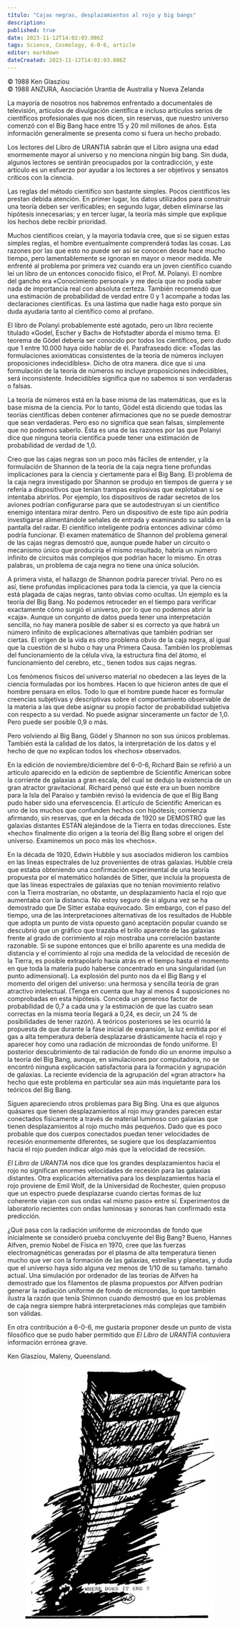 ```yaml
---
título: "Cajas negras, desplazamientos al rojo y big bangs"
description: 
published: true
date: 2023-11-12T14:02:03.086Z
tags: Science, Cosmology, 6-0-6, article
editor: markdown
dateCreated: 2023-11-12T14:02:03.086Z
---
```


<p class="v-card v-sheet theme--light grey lighten-3 px-2 py-1">© 1988 Ken Glasziou<br>© 1988 ANZURA, Asociación Urantia de Australia y Nueva Zelanda</p>


La mayoría de nosotros nos habremos enfrentado a documentales de televisión, artículos de divulgación científica e incluso artículos serios de científicos profesionales que nos dicen, sin reservas, que nuestro universo comenzó con el Big Bang hace entre 15 y 20 mil millones de años. Esta información generalmente se presenta como si fuera un hecho probado.

Los lectores del Libro de URANTIA sabrán que el Libro asigna una edad enormemente mayor al universo y no menciona ningún big bang. Sin duda, algunos lectores se sentirán preocupados por la contradicción, y este artículo es un esfuerzo por ayudar a los lectores a ser objetivos y sensatos críticos con la ciencia.

Las reglas del método científico son bastante simples. Pocos científicos les prestan debida atención. En primer lugar, los datos utilizados para construir una teoría deben ser verificables; en segundo lugar, deben eliminarse las hipótesis innecesarias; y en tercer lugar, la teoría más simple que explique los hechos debe recibir prioridad.

Muchos científicos creían, y la mayoría todavía cree, que si se siguen estas simples reglas, el hombre eventualmente comprenderá todas las cosas. Las razones por las que esto no puede ser así se conocen desde hace mucho tiempo, pero lamentablemente se ignoran en mayor o menor medida. Me enfrenté al problema por primera vez cuando era un joven científico cuando leí un libro de un entonces conocido físico, el Prof. M. Polanyi. El nombre del gancho era «Conocimiento personal» y me decía que no podía saber nada de importancia real con absoluta certeza. También recomendó que una estimación de probabilidad de verdad entre 0 y 1 acompañe a todas las declaraciones científicas. Es una lástima que nadie haga esto porque sin duda ayudaría tanto al científico como al profano.

El libro de Polanyi probablemente esté agotado, pero un libro reciente titulado «Godel, Escher y Bach» de Hofstadter aborda el mismo tema. El teorema de Gödel debería ser conocido por todos los científicos, pero dudo que 1 entre 10.000 haya oído hablar de él. Parafraseado dice: «Todas las formulaciones axiomáticas consistentes de la teoría de números incluyen proposiciones indecidibles». Dicho de otra manera. dice que si una formulación de la teoría de números no incluye proposiciones indecidibles, será inconsistente. Indecidibles significa que no sabemos si son verdaderas o falsas.

La teoría de números está en la base misma de las matemáticas, que es la base misma de la ciencia. Por lo tanto, Gödel está diciendo que todas las teorías científicas deben contener afirmaciones que no se puede demostrar que sean verdaderas. Pero eso no significa que sean falsas, simplemente que no podemos saberlo. Ésta es una de las razones por las que Polanyi dice que ninguna teoría científica puede tener una estimación de probabilidad de verdad de 1,0.

Creo que las cajas negras son un poco más fáciles de entender, y la formulación de Shannon de la teoría de la caja negra tiene profundas implicaciones para la ciencia y ciertamente para el Big Bang. El problema de la caja negra investigado por Shannon se produjo en tiempos de guerra y se refería a dispositivos que tenían trampas explosivas que explotaban si se intentaba abrirlos. Por ejemplo, los dispositivos de radar secretos de los aviones podrían configurarse para que se autodestruyan si un científico enemigo intentara mirar dentro. Pero un dispositivo de este tipo aún podría investigarse alimentándole señales de entrada y examinando su salida en la pantalla del radar. El científico inteligente podría entonces adivinar cómo podría funcionar. El examen matemático de Shannon del problema general de las cajas negras demostró que, aunque puede haber un circuito o mecanismo único que produciría el mismo resultado, habría un número infinito de circuitos más complejos que podrían hacer lo mismo. En otras palabras, un problema de caja negra no tiene una única solución.

A primera vista, el hallazgo de Shannon podría parecer trivial. Pero no es así, tiene profundas implicaciones para toda la ciencia, ya que la ciencia está plagada de cajas negras, tanto obvias como ocultas. Un ejemplo es la teoría del Big Bang. No podemos retroceder en el tiempo para verificar exactamente cómo surgió el universo, por lo que no podemos abrir la «caja». Aunque un conjunto de datos pueda tener una interpretación sencilla, no hay manera posible de saber si es correcto ya que habrá un número infinito de explicaciones alternativas que también podrían ser ciertas. El origen de la vida es otro problema obvio de la caja negra, al igual que la cuestión de si hubo o hay una Primera Causa. También los problemas del funcionamiento de la célula viva, la estructura fina del átomo, el funcionamiento del cerebro, etc., tienen todos sus cajas negras.

Los fenómenos físicos del universo material no obedecen a las leyes de la ciencia formuladas por los hombres. Hacen lo que hicieron antes de que el hombre pensara en ellos. Todo lo que el hombre puede hacer es formular creencias subjetivas y descriptivas sobre el comportamiento observable de la materia a las que debe asignar su propio factor de probabilidad subjetiva con respecto a su verdad. No puede asignar sinceramente un factor de 1,0. Pero puede ser posible 0,9 o más.

Pero volviendo al Big Bang, Gödel y Shannon no son sus únicos problemas. También está la calidad de los datos, la interpretación de los datos y el hecho de que no explican todos los «hechos» observados.

En la edición de noviembre/diciembre del 6-0-6, Richard Bain se refirió a un artículo aparecido en la edición de septiembre de Scientific American sobre la corriente de galaxias a gran escala, del cual se dedujo la existencia de un gran atractor gravitacional. Richard pensó que éste era un buen nombre para la Isla del Paraíso y también revisó la evidencia de que el Big Bang pudo haber sido una efervescencia. El artículo de Scientific American es uno de los muchos que confunden hechos con hipótesis; comienza afirmando, sin reservas, que en la década de 1920 se DEMOSTRÓ que las galaxias distantes ESTÁN alejándose de la Tierra en todas direcciones. Este «hecho» finalmente dio origen a la teoría del Big Bang sobre el origen del universo. Examinemos un poco más los «hechos».

En la década de 1920, Edwin Hubble y sus asociados midieron los cambios en las líneas espectrales de luz provenientes de otras galaxias. Hubble creía que estaba obteniendo una confirmación experimental de una teoría propuesta por el matemático holandés de Sitter, que incluía la propuesta de que las líneas espectrales de galaxias que no tenían movimiento relativo con la Tierra mostrarían, no obstante, un desplazamiento hacia el rojo que aumentaba con la distancia. No estoy seguro de si alguna vez se ha demostrado que De Sitter estaba equivocado. Sin embargo, con el paso del tiempo, una de las interpretaciones alternativas de los resultados de Hubble que adopta un punto de vista opuesto ganó aceptación popular cuando se descubrió que un gráfico que trazaba el brillo aparente de las galaxias frente al grado de corrimiento al rojo mostraba una correlación bastante razonable. Si se supone entonces que el brillo aparente es una medida de distancia y el corrimiento al rojo una medida de la velocidad de recesión de la Tierra, es posible extrapolarlo hacia atrás en el tiempo hasta el momento en que toda la materia pudo haberse concentrado en una singularidad (un punto adimensional). La explosión del punto nos da el Big Bang y el momento del origen del universo: una hermosa y sencilla teoría de gran atractivo intelectual. (Tenga en cuenta que hay al menos 4 suposiciones no comprobadas en esta hipótesis. Conceda un generoso factor de probabilidad de 0,7 a cada una y la estimación de que las cuatro sean correctas en la misma teoría llegará a 0,24, es decir, un 24 % de posibilidades de tener razón). A teóricos posteriores se les ocurrió la propuesta de que durante la fase inicial de expansión, la luz emitida por el gas a alta temperatura debería desplazarse drásticamente hacia el rojo y aparecer hoy como una radiación de microondas de fondo uniforme. El posterior descubrimiento de tal radiación de fondo dio un enorme impulso a la teoría del Big Bang, aunque, en simulaciones por computadora, no se encontró ninguna explicación satisfactoria para la formación y agrupación de galaxias. La reciente evidencia de la agrupación del «gran atractor» ha hecho que este problema en particular sea aún más inquietante para los teóricos del Big Bang.

Siguen apareciendo otros problemas para Big Bing. Una es que algunos quásares que tienen desplazamientos al rojo muy grandes parecen estar conectados físicamente a través de material luminoso con galaxias que tienen desplazamientos al rojo mucho más pequeños. Dado que es poco probable que dos cuerpos conectados puedan tener velocidades de recesión enormemente diferentes, se sugiere que los desplazamientos hacia el rojo pueden indicar algo más que la velocidad de recesión.

_El Libro de URANTIA_ nos dice que los grandes desplazamientos hacia el rojo no significan enormes velocidades de recesión para las galaxias distantes. Otra explicación alternativa para los desplazamientos hacia el rojo proviene de Emil Wolf, de la Universidad de Rochester, quien propuso que un espectro puede desplazarse cuando ciertas formas de luz coherente viajan con sus ondas «al mismo paso» entre sí. Experimentos de laboratorio recientes con ondas luminosas y sonoras han confirmado esta predicción.

¿Qué pasa con la radiación uniforme de microondas de fondo que inicialmente se consideró prueba concluyente del Big Bang? Bueno, Hannes Alfven, premio Nobel de Física en 1970, cree que las fuerzas electromagnéticas generadas por el plasma de alta temperatura tienen mucho que ver con la formación de las galaxias, estrellas y planetas, y duda que el universo haya sido alguna vez menos de 1/10 de su tamaño. tamaño actual. Una simulación por ordenador de las teorías de Alfven ha demostrado que los filamentos de plasma propuestos por Alfven podrían generar la radiación uniforme de fondo de microondas, lo que también ilustra la razón que tenía Shimnon cuando demostró que en los problemas de caja negra siempre habrá interpretaciones más complejas que también son válidas.

En otra contribución a 6-0-6, me gustaría proponer desde un punto de vista filosófico que se pudo haber permitido que _El Libro de URANTIA_ contuviera información errónea grave.

Ken Glasziou, Maleny, Queensland.

<figure id="Figure_2" class="image urantiapedia" alt="end">
<img src="/image/article/606/end.jpg">
</figure>


